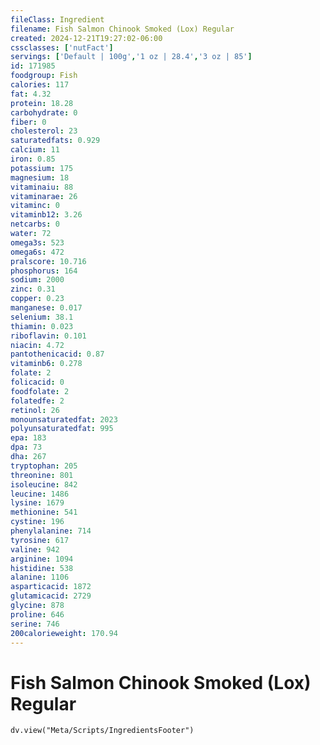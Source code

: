 ```yaml
---
fileClass: Ingredient
filename: Fish Salmon Chinook Smoked (Lox) Regular
created: 2024-12-21T19:27:02-06:00
cssclasses: ['nutFact']
servings: ['Default | 100g','1 oz | 28.4','3 oz | 85']
id: 171985
foodgroup: Fish
calories: 117
fat: 4.32
protein: 18.28
carbohydrate: 0
fiber: 0
cholesterol: 23
saturatedfats: 0.929
calcium: 11
iron: 0.85
potassium: 175
magnesium: 18
vitaminaiu: 88
vitaminarae: 26
vitaminc: 0
vitaminb12: 3.26
netcarbs: 0
water: 72
omega3s: 523
omega6s: 472
pralscore: 10.716
phosphorus: 164
sodium: 2000
zinc: 0.31
copper: 0.23
manganese: 0.017
selenium: 38.1
thiamin: 0.023
riboflavin: 0.101
niacin: 4.72
pantothenicacid: 0.87
vitaminb6: 0.278
folate: 2
folicacid: 0
foodfolate: 2
folatedfe: 2
retinol: 26
monounsaturatedfat: 2023
polyunsaturatedfat: 995
epa: 183
dpa: 73
dha: 267
tryptophan: 205
threonine: 801
isoleucine: 842
leucine: 1486
lysine: 1679
methionine: 541
cystine: 196
phenylalanine: 714
tyrosine: 617
valine: 942
arginine: 1094
histidine: 538
alanine: 1106
asparticacid: 1872
glutamicacid: 2729
glycine: 878
proline: 646
serine: 746
200calorieweight: 170.94
---
```


# Fish Salmon Chinook Smoked (Lox) Regular

```dataviewjs
dv.view("Meta/Scripts/IngredientsFooter")
```